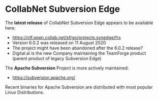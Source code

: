 # CollabNet Subversion Edge

The **latest release** of CollabNet Subversion Edge appears to be available here:
* https://ctf.open.collab.net/sf/go/projects.svnedge/frs
* Version 6.0.2 was released on 11 August 2020
* The project might have been abandoned after the 6.0.2 release?
* Digital.ai is the new Company maintaining the TeamForge product (parent product of legacy Subversion Edge)

The **Apache Subversion** Project is more actively maintained:
* https://subversion.apache.org/

Recent binaries for Apache Subversion are distributed with most popular Linux Distributions.
